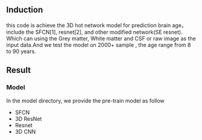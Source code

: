## Induction
this code is achieve the 3D hot network model for prediction brain age， include the SFCN[1], resnet[2], and other modified network(SE resnet). Which can using the Grey matter, 
White matter and CSF or raw image  as the input data.And we test the model on 2000+ sample , the age range from 8 to 90 years.
## Result
### Model
In the model  directory, we provide the pre-train model as follow 
- SFCN
- 3D ResNet
- Resnet
- 3D CNN
### 
